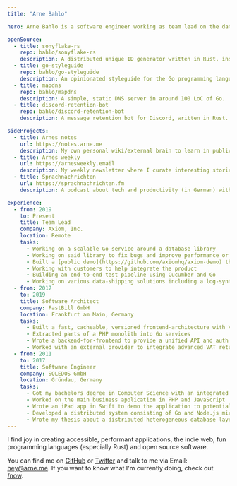 ```yaml
---
title: "Arne Bahlo"

hero: Arne Bahlo is a software engineer working as team lead on the database of a serverless log management solution at Axiom.

openSource:
  - title: sonyflake-rs
    repo: bahlo/sonyflake-rs
    description: A distributed unique ID generator written in Rust, inspired by Twitter's Snowflake.
  - title: go-styleguide
    repo: bahlo/go-styleguide
    description: An opinionated styleguide for the Go programming language.
  - title: mapdns
    repo: bahlo/mapdns
    description: A simple, static DNS server in around 100 LoC of Go.
  - title: discord-retention-bot
    repo: bahlo/discord-retention-bot
    description: A message retention bot for Discord, written in Rust.

sideProjects:
  - title: Arnes notes
    url: https://notes.arne.me
    description: My own personal wiki/external brain to learn in public.
  - title: Arnes weekly
    url: https://arnesweekly.email
    description: My weekly newsletter where I curate interesting stories from all over the web.
  - title: Sprachnachrichten
    url: https://sprachnachrichten.fm
    description: A podcast about tech and productivity (in German) with my good friend and co-host [Jan](https://fruechtl.me).

experience:
  - from: 2019
    to: Present
    title: Team Lead
    company: Axiom, Inc.
    location: Remote
    tasks:
      - Working on a scalable Go service around a database library
      - Working on said library to fix bugs and improve performance or scalability
      - Built a [public demo](https://github.com/axiomhq/axiom-demo) that can be run locally to get a feeling for the product quickly
      - Working with customers to help integrate the product
      - Building an end-to-end test pipeline using Cucumber and Go
      - Working on various data-shipping solutions including a log-synthesizer, Hacker New and GitHub events
  - from: 2017
    to: 2019
    title: Software Architect
    company: FastBill GmbH
    location: Frankfurt am Main, Germany
    tasks:
      - Built a fast, cacheable, versioned frontend-architecture with Vue, AWS CloudFront and AWS Lambda@Edge
      - Extracted parts of a PHP monolith into Go services
      - Wrote a backend-for-frontend to provide a unified API and auth for the frontend
      - Worked with an external provider to integrate advanced VAT return into a Go service
  - from: 2011
    to: 2017
    title: Software Engineer
    company: SOLEDOS GmbH
    location: Gründau, Germany
    tasks:
      - Got my bachelors degree in Computer Science with an integrated degree program
      - Worked on the main business application in PHP and JavaScript
      - Wrote an iPad app in Swift to demo the application to potential customers
      - Developed a distributed system consisting of Go and Node.js microservices
      - Wrote my thesis about a distributed heterogeneous database layer
---
```


I find joy in creating accessible, performant applications, the indie web, fun
programming languages (especially Rust) and open source software.

You can find me on [GitHub](https://github.com/bahlo) or
[Twitter](https://twitter.com/arnebahlo) and talk to me via Email: <hey@arne.me>.
If you want to know what I'm currently doing, check out [/now](/now).
